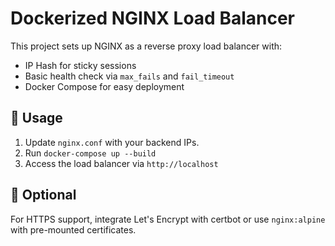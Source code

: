 # Dockerized NGINX Load Balancer

This project sets up NGINX as a reverse proxy load balancer with:
- IP Hash for sticky sessions
- Basic health check via `max_fails` and `fail_timeout`
- Docker Compose for easy deployment

## 🔧 Usage

1. Update `nginx.conf` with your backend IPs.
2. Run `docker-compose up --build`
3. Access the load balancer via `http://localhost`

## 📡 Optional

For HTTPS support, integrate Let's Encrypt with certbot or use `nginx:alpine` with pre-mounted certificates.
